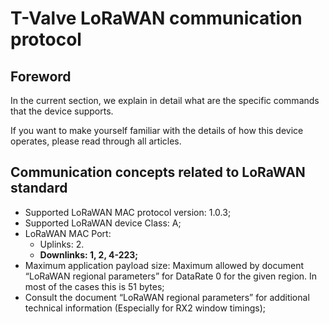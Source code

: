 # T-Valve LoRaWAN communication protocol

## Foreword

In the current section, we explain in detail what are the specific commands that the device supports.&#x20;

If you want to make yourself familiar with the details of how this device operates, please read through all articles.

## Communication concepts related to LoRaWAN standard

* Supported LoRaWAN MAC protocol version: 1.0.3;
* Supported LoRaWAN device Class: A;
* LoRaWAN MAC Port:&#x20;
  * Uplinks: 2.&#x20;
  * **Downlinks: 1, 2, 4-223;**
* Maximum application payload size: Maximum allowed by document “LoRaWAN regional parameters” for DataRate 0 for the given region. In most of the cases this is 51 bytes;
* Consult the document “LoRaWAN regional parameters” for additional technical information (Especially for RX2 window timings);
